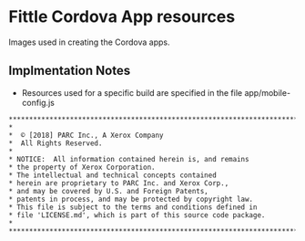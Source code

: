 # Fittle Cordova App resources

Images used in creating the Cordova apps.

## Implmentation Notes

* Resources used for a specific build are specified in the file app/mobile-config.js

```
*************************************************************************
*
*  © [2018] PARC Inc., A Xerox Company
*  All Rights Reserved.
*
* NOTICE:  All information contained herein is, and remains
* the property of Xerox Corporation.
* The intellectual and technical concepts contained
* herein are proprietary to PARC Inc. and Xerox Corp.,
* and may be covered by U.S. and Foreign Patents,
* patents in process, and may be protected by copyright law.
* This file is subject to the terms and conditions defined in
* file 'LICENSE.md', which is part of this source code package.
*
**************************************************************************/
```